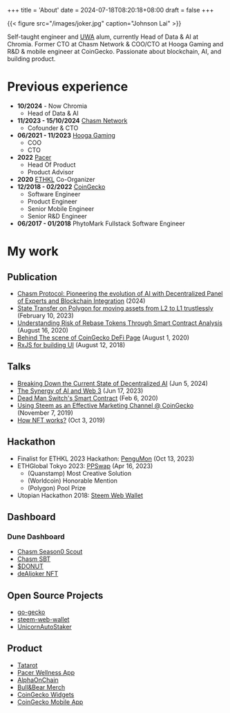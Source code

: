 +++
title = 'About'
date = 2024-07-18T08:20:18+08:00
draft = false
+++

{{< figure src="/images/joker.jpg" caption="Johnson Lai" >}}

Self-taught engineer and [UWA](https://www.uwa.edu.au/) alum, currently Head of Data & AI at Chromia. Former CTO at Chasm Network & COO/CTO at Hooga Gaming and R&D & mobile engineer at CoinGecko. Passionate about blockchain, AI, and building product.

# Previous experience
- **10/2024** - Now Chromia
  - Head of Data & AI
- **11/2023 - 15/10/2024** [Chasm Network](https://chasm.network)
  - Cofounder & CTO
- **06/2021 - 11/2023** [Hooga Gaming](https://hooga.gg)
  - COO
  - CTO
- **2022** [Pacer](https://twitter.com/pacer_gg)
  - Head Of Product
  - Product Advisor
- **2020** [ETHKL](https://www.ethkl.org/) Co-Organizer
- **12/2018 - 02/2022** [CoinGecko](https://www.coingecko.com)
  - Software Engineer
  - Product Engineer
  - Senior Mobile Engineer
  - Senior R&D Engineer
- **06/2017 - 01/2018** PhytoMark Fullstack Software Engineer

# My work

## Publication

- [Chasm Protocol: Pioneering the evolution of AI with Decentralized Panel of Experts and Blockchain Integration](https://chasm.net/litepaper) (2024)
- [State Transfer on Polygon for moving assets from L2 to L1 trustlessly](https://www.linkedin.com/pulse/state-transfer-polygon-moving-assets-from-l2-l1-lai-weng-han) (February 10, 2023)
- [Understanding Risk of Rebase Tokens Through Smart Contract Analysis](https://www.coingecko.com/learn/understanding-risk-of-rebase-tokens-through-smart-contract-analysis) (August 16, 2020)
- [Behind The scene of CoinGecko DeFi Page](https://www.linkedin.com/pulse/behind-scene-coingecko-defi-page-lai-weng-han/) (August 1, 2020)
- [RxJS for building UI](https://www.linkedin.com/pulse/rxjs-building-ui-lai-weng-han) (August 12, 2018)


## Talks

- [Breaking Down the Current State of Decentralized AI](https://www.youtube.com/live/Ewp9Q60Kj2k?si=9rnz_oyygW-TvqJd&t=993) (Jun 5, 2024)
- [The Synergy of AI and Web 3](https://www.youtube.com/live/oyY0OG1IEp0?si=dzDbmvBRoN3QXhCX&t=1556) (Jun 17, 2023)
- [Dead Man Switch's Smart Contract](https://www.youtube.com/watch?v=rEVk8-un-2k) (Feb 6, 2020)
- [Using Steem as an Effective Marketing Channel @ CoinGecko](https://www.youtube.com/watch?v=2gtAPNFd4NA&t=7873s) (November 7, 2019)
- [How NFT works?](https://superoo7.com/ethkl-nft/#/) (Oct 3, 2019)

## Hackathon

- Finalist for ETHKL 2023 Hackathon: [PenguMon](https://devfolio.co/projects/pengumon-bf2a) (Oct 13, 2023)
- ETHGlobal Tokyo 2023: [PPSwap](https://ethglobal.com/showcase/ppswap-84ikz) (Apr 16, 2023)
  - (Quanstamp) Most Creative Solution
  - (Worldcoin) Honorable Mention
  - (Polygon) Pool Prize
- Utopian Hackathon 2018: [Steem Web Wallet](https://swallet.netlify.app/)

## Dashboard
### Dune Dashboard
- [Chasm Season0 Scout](https://dune.com/superoo7/chasm-scout-season0)
- [Chasm SBT](https://dune.com/superoo7/chasm-sbt-launch)
- [$DONUT](https://dune.com/superoo7/dollardonut)
- [deAIjoker NFT](https://dune.com/superoo7/deaijoker)

## Open Source Projects

- [go-gecko](https://github.com/superoo7/go-gecko)
- [steem-web-wallet](https://github.com/superoo7/steem_web_wallet)
- [UnicornAutoStaker](https://github.com/Hooga-Hooga-Gaming/UnicornAutoStaker)

## Product

- [Tatarot](https://tatarot.ai)
- [Pacer Wellness App](https://apps.apple.com/my/app/pacer-wellness-super-app/id1626957594)
- [AlphaOnChain](https://alphaonchain.com/)
- [Bull&Bear Merch](https://twitter.com/BullandBearHQ)
- [CoinGecko Widgets](https://www.coingecko.com/en/widgets)
- [CoinGecko Mobile App](https://www.coingecko.com/en/mobile)